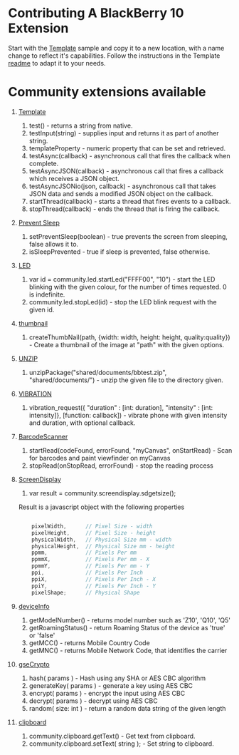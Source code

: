 # Contributing A BlackBerry 10 Extension

Start with the [Template](https://github.com/blackberry/WebWorks-Community-APIs/tree/master/BB10/Template) sample and copy it to a new location, with a name change to reflect it's capabilities. Follow the instructions in the Template [readme](https://github.com/blackberry/WebWorks-Community-APIs/blob/master/BB10/Template/README.md) to adapt it to your needs.

# Community extensions available

1. [Template](https://github.com/blackberry/WebWorks-Community-APIs/tree/master/BB10/Template)
	1. test() - returns a string from native.
	2. testInput(string) - supplies input and returns it as part of another string.
	3. templateProperty - numeric property that can be set and retrieved.
	4. testAsync(callback) - asynchronous call that fires the callback when complete.
	5. testAsyncJSON(callback) - asynchronous call that fires a callback which receives a JSON object.
	6. testAsyncJSONio(json, callback) - asynchronous call that takes JSON data and sends a modified JSON object on the callback.
	7. startThread(callback) - starts a thread that fires events to a callback.
	8. stopThread(callback) - ends the thread that is firing the callback.
2. [Prevent Sleep](https://github.com/blackberry/WebWorks-Community-APIs/tree/master/BB10/PreventSleep)
	1.  setPreventSleep(boolean) - true prevents the screen from sleeping, false allows it to.
	2.  isSleepPrevented - true if sleep is prevented, false otherwise.
3. [LED](https://github.com/blackberry/WebWorks-Community-APIs/tree/master/BB10/LED)
	1. var id = community.led.startLed("FFFF00", "10") - start the LED blinking with the given colour, for the number of times requested. 0 is indefinite.
    2. community.led.stopLed(id) - stop the LED blink request with the given id.
4. [thumbnail](https://github.com/blackberry/WebWorks-Community-APIs/tree/master/BB10/thumbnail)
	1. createThumbNail(path, {width: width, height: height, quality:quality}) - Create a thumbnail of the image at "path" with the given options.
5. [UNZIP](https://github.com/blackberry/WebWorks-Community-APIs/tree/master/BB10/UNZIP)
	1. unzipPackage("shared/documents/bbtest.zip", "shared/documents/") - unzip the given file to the directory given.
6. [VIBRATION](https://github.com/blackberry/WebWorks-Community-APIs/tree/master/BB10/VIBRATION)
	1. vibration_request({ "duration" : [int: duration], "intensity" : [int: intensity]}, [function: callback]) - vibrate phone with given intensity and duration, with optional callback.
7. [BarcodeScanner](https://github.com/blackberry/WebWorks-Community-APIs/tree/master/BB10/BarcodeScanner)
	1.  startRead(codeFound, errorFound, "myCanvas", onStartRead) - Scan for barcodes and paint viewfinder on myCanvas
	2.  stopRead(onStopRead, errorFound) - stop the reading process
8. [ScreenDisplay](https://github.com/blackberry/WebWorks-Community-APIs/tree/master/BB10/ScreenDisplay)
	1. var result = community.screendisplay.sdgetsize();

	Result is a javascript object with the following properties

	```javascript

		pixelWidth,      // Pixel Size - width
		pixelHeight,     // Pixel Size - height
		physicalWidth,   // Physical Size mm - width
		physicalHeight,  // Physical Size mm - height
		ppmm,            // Pixels Per mm
		ppmmX,           // Pixels Per mm - X
		ppmmY,           // Pixels Per mm - Y
		ppi,             // Pixels Per Inch
		ppiX,            // Pixels Per Inch - X
		ppiY,            // Pixels Per Inch - Y
		pixelShape;      // Physical Shape
	```

9. [deviceInfo](https://github.com/blackberry/WebWorks-Community-APIs/tree/master/BB10/deviceInfo)
	1. getModelNumber() - returns model number such as 'Z10', 'Q10', 'Q5'
	2. getRoamingStatus() - return Roaming Status of the device as 'true' or 'false'
	3. getMCC() - returns Mobile Country Code
	4. getMNC() - returns Mobile Network Code, that identifies the carrier

10. [gseCrypto](https://github.com/blackberry/WebWorks-Community-APIs/tree/master/BB10/gseCrypto)
	1. hash( params ) - Hash using any SHA or AES CBC algorithm
	2. generateKey( params ) - generate a key using AES CBC
	3. encrypt( params ) - encrypt the input using AES CBC
	4. decrypt( params ) - decrypt using AES CBC
	5. random( size: int ) - return a random data string of the given length
	
11. [clipboard](https://github.com/blackberry/WebWorks-Community-APIs/tree/master/BB10/clipboard)
	1. community.clipboard.getText() - Get text from clipboard.
	2. community.clipboard.setText( string ); - Set string to clipboard.



